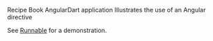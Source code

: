 Recipe Book AngularDart application
Illustrates the use of an Angular directive

See [Runnable](http://runnable.com/UvL2Q4UQl05CAAAX/angular-dart-tutorial-chapter-04) for a demonstration.